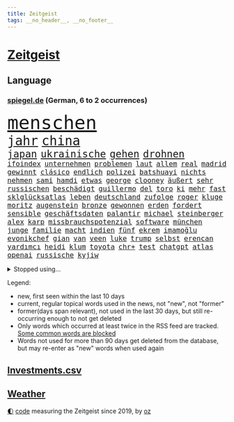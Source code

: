 ```yaml
---
title: Zeitgeist
tags: __no_header__, __no_footer__
---
```


# [Zeitgeist](https://oliz.io/zeitgeist/)

## Language

<h3><a href="https://www.spiegel.de" target="_blank">spiegel.de</a> (German, 6 to 2 occurrences)</h3>
<p style="font-family:monospace">
<span style="font-size:32pt"><a href="news_links.html#menschen" class="current">menschen</a></span>
<br>
<span style="font-size:22pt"><a href="news_links.html#jahr" class="current">jahr</a></span>
<span style="font-size:22pt"><a href="news_links.html#china" class="current">china</a></span>
<br>
<span style="font-size:17pt"><a href="news_links.html#japan" class="current">japan</a></span>
<span style="font-size:17pt"><a href="news_links.html#ukrainische" class="current">ukrainische</a></span>
<span style="font-size:17pt"><a href="news_links.html#gehen" class="current">gehen</a></span>
<span style="font-size:17pt"><a href="news_links.html#drohnen" class="current">drohnen</a></span>
<br>
<span style="font-size:12pt"><a href="news_links.html#ifoindex" class="new">ifoindex</a></span>
<span style="font-size:12pt"><a href="news_links.html#unternehmen" class="current">unternehmen</a></span>
<span style="font-size:12pt"><a href="news_links.html#problemen" class="current">problemen</a></span>
<span style="font-size:12pt"><a href="news_links.html#laut" class="current">laut</a></span>
<span style="font-size:12pt"><a href="news_links.html#allem" class="current">allem</a></span>
<span style="font-size:12pt"><a href="news_links.html#real" class="current">real</a></span>
<span style="font-size:12pt"><a href="news_links.html#madrid" class="current">madrid</a></span>
<span style="font-size:12pt"><a href="news_links.html#gewinnt" class="current">gewinnt</a></span>
<span style="font-size:12pt"><a href="news_links.html#clásico" class="new">clásico</a></span>
<span style="font-size:12pt"><a href="news_links.html#endlich" class="current">endlich</a></span>
<span style="font-size:12pt"><a href="news_links.html#polizei" class="current">polizei</a></span>
<span style="font-size:12pt"><a href="news_links.html#batshuayi" class="new">batshuayi</a></span>
<span style="font-size:12pt"><a href="news_links.html#nichts" class="current">nichts</a></span>
<span style="font-size:12pt"><a href="news_links.html#nehmen" class="current">nehmen</a></span>
<span style="font-size:12pt"><a href="news_links.html#sami" class="new">sami</a></span>
<span style="font-size:12pt"><a href="news_links.html#hamdi" class="new">hamdi</a></span>
<span style="font-size:12pt"><a href="news_links.html#etwas" class="current">etwas</a></span>
<span style="font-size:12pt"><a href="news_links.html#george" class="current">george</a></span>
<span style="font-size:12pt"><a href="news_links.html#clooney" class="current">clooney</a></span>
<span style="font-size:12pt"><a href="news_links.html#äußert" class="current">äußert</a></span>
<span style="font-size:12pt"><a href="news_links.html#sehr" class="current">sehr</a></span>
<span style="font-size:12pt"><a href="news_links.html#russischen" class="current">russischen</a></span>
<span style="font-size:12pt"><a href="news_links.html#beschädigt" class="current">beschädigt</a></span>
<span style="font-size:12pt"><a href="news_links.html#guillermo" class="current">guillermo</a></span>
<span style="font-size:12pt"><a href="news_links.html#del" class="current">del</a></span>
<span style="font-size:12pt"><a href="news_links.html#toro" class="current">toro</a></span>
<span style="font-size:12pt"><a href="news_links.html#ki" class="current">ki</a></span>
<span style="font-size:12pt"><a href="news_links.html#mehr" class="current">mehr</a></span>
<span style="font-size:12pt"><a href="news_links.html#fast" class="current">fast</a></span>
<span style="font-size:12pt"><a href="news_links.html#sklglücksatlas" class="new">sklglücksatlas</a></span>
<span style="font-size:12pt"><a href="news_links.html#leben" class="current">leben</a></span>
<span style="font-size:12pt"><a href="news_links.html#deutschland" class="current">deutschland</a></span>
<span style="font-size:12pt"><a href="news_links.html#zufolge" class="current">zufolge</a></span>
<span style="font-size:12pt"><a href="news_links.html#roger" class="current">roger</a></span>
<span style="font-size:12pt"><a href="news_links.html#kluge" class="current">kluge</a></span>
<span style="font-size:12pt"><a href="news_links.html#moritz" class="current">moritz</a></span>
<span style="font-size:12pt"><a href="news_links.html#augenstein" class="new">augenstein</a></span>
<span style="font-size:12pt"><a href="news_links.html#bronze" class="current">bronze</a></span>
<span style="font-size:12pt"><a href="news_links.html#gewonnen" class="current">gewonnen</a></span>
<span style="font-size:12pt"><a href="news_links.html#erden" class="current">erden</a></span>
<span style="font-size:12pt"><a href="news_links.html#fordert" class="current">fordert</a></span>
<span style="font-size:12pt"><a href="news_links.html#sensible" class="current">sensible</a></span>
<span style="font-size:12pt"><a href="news_links.html#geschäftsdaten" class="new">geschäftsdaten</a></span>
<span style="font-size:12pt"><a href="news_links.html#palantir" class="current">palantir</a></span>
<span style="font-size:12pt"><a href="news_links.html#michael" class="current">michael</a></span>
<span style="font-size:12pt"><a href="news_links.html#steinberger" class="new">steinberger</a></span>
<span style="font-size:12pt"><a href="news_links.html#alex" class="current">alex</a></span>
<span style="font-size:12pt"><a href="news_links.html#karp" class="current">karp</a></span>
<span style="font-size:12pt"><a href="news_links.html#missbrauchspotenzial" class="new">missbrauchspotenzial</a></span>
<span style="font-size:12pt"><a href="news_links.html#software" class="current">software</a></span>
<span style="font-size:12pt"><a href="news_links.html#münchen" class="current">münchen</a></span>
<span style="font-size:12pt"><a href="news_links.html#junge" class="current">junge</a></span>
<span style="font-size:12pt"><a href="news_links.html#familie" class="current">familie</a></span>
<span style="font-size:12pt"><a href="news_links.html#macht" class="current">macht</a></span>
<span style="font-size:12pt"><a href="news_links.html#indien" class="current">indien</a></span>
<span style="font-size:12pt"><a href="news_links.html#fünf" class="current">fünf</a></span>
<span style="font-size:12pt"><a href="news_links.html#ekrem" class="current">ekrem</a></span>
<span style="font-size:12pt"><a href="news_links.html#i̇mamoğlu" class="current">i̇mamoğlu</a></span>
<span style="font-size:12pt"><a href="news_links.html#evonikchef" class="new">evonikchef</a></span>
<span style="font-size:12pt"><a href="news_links.html#gian" class="new">gian</a></span>
<span style="font-size:12pt"><a href="news_links.html#van" class="current">van</a></span>
<span style="font-size:12pt"><a href="news_links.html#veen" class="new">veen</a></span>
<span style="font-size:12pt"><a href="news_links.html#luke" class="current">luke</a></span>
<span style="font-size:12pt"><a href="news_links.html#trump" class="current">trump</a></span>
<span style="font-size:12pt"><a href="news_links.html#selbst" class="current">selbst</a></span>
<span style="font-size:12pt"><a href="news_links.html#erencan" class="new">erencan</a></span>
<span style="font-size:12pt"><a href="news_links.html#yardımcı" class="new">yardımcı</a></span>
<span style="font-size:12pt"><a href="news_links.html#heidi" class="current">heidi</a></span>
<span style="font-size:12pt"><a href="news_links.html#klum" class="current">klum</a></span>
<span style="font-size:12pt"><a href="news_links.html#toyota" class="new">toyota</a></span>
<span style="font-size:12pt"><a href="news_links.html#chr+" class="new">chr+</a></span>
<span style="font-size:12pt"><a href="news_links.html#test" class="current">test</a></span>
<span style="font-size:12pt"><a href="news_links.html#chatgpt" class="current">chatgpt</a></span>
<span style="font-size:12pt"><a href="news_links.html#atlas" class="new">atlas</a></span>
<span style="font-size:12pt"><a href="news_links.html#openai" class="current">openai</a></span>
<span style="font-size:12pt"><a href="news_links.html#russische" class="current">russische</a></span>
<span style="font-size:12pt"><a href="news_links.html#kyjiw" class="current">kyjiw</a></span>
</p>
<details>
<summary>Stopped using...</summary>
<p class="former" style="font-size:12pt">
gerüchte(1832) beispiel(1830) gesunken(1830) strafen(1830) bitte(1828) fanden(1828) halle(1828) material(1828) nationen(1828) 70(1827) besetzt(1827) führende(1827) rheinlandpfalz(1827) sicherheitsbehörden(1827) superstar(1827) vergeblich(1827) abend(1826) geliefert(1826) jüngste(1826) philippinen(1826) sexuelle(1826) tödlicher(1826) flüchtlinge(1825) greifen(1825) persönliche(1825) termin(1825) verbieten(1825) verschwunden(1825) 300(1824) spott(1824) teilnehmen(1824) vergleich(1824) zurzeit(1824) 33(1823) altes(1823) dementiert(1823) dreimal(1823) mittelmeer(1823) alexej(1822) kanzleramt(1822) löste(1822) mario(1822) nawalny(1822) trennen(1822) unabhängige(1822) 10000(1821) endgültig(1821) massive(1821) 31(1820) allianz(1820) fdp(1820) obama(1820) produktion(1820) regt(1820) amerika(1819) annalena(1819) athleten(1819) baerbock(1819) freiheit(1819) mörder(1819) online(1819) vorjahr(1819) gebaut(1818) null(1818) nutzte(1817) reißt(1817) aufgehoben(1816) schien(1816) standen(1815) vieler(1815) möglichst(1814) taiwan(1814) befreien(1812) gestürzt(1812) zugelassen(1810) einschränkungen(1809) globale(1808) herz(1808) schrecken(1805) garten(1804) katholischen(1804) holte(1798) hafen(1797) produziert(1795) hilfen(1794) einkommen(1792) popstar(1792) solchen(1792) schützt(1789) staatlichen(1784) einblicke(1776) rache(1767) sammeln(1765) einfache(1755) berichtete(1735) carlos(1680) sahra(1679) wagenknecht(1679) rumänien(1649) 38(1600) müll(1577) kuriose(1524) mike(1494) investiert(1492) gehälter(1487) halbes(1447) außenministerin(1438) luftwaffe(1432) unserem(1416) überwachung(1360) unmittelbar(1307) schlamm(1256) umstände(1253) verhängnis(1252) harter(1249) lob(1221) sexuell(1221) trans(1198) verzeichnet(1192) erdbeben(1191) weitergehen(1183) fassungslos(1181) legal(1181) revolution(1175) island(1159) durchs(1156) schickte(1138) fliegt(1112) versehen(1098) rückstand(1088) deuten(1085) außenpolitik(1077) billigt(1065) redet(1061) deutschlandticket(1044) steigern(1039) flogen(1037) überschritten(1024) heimische(1017) venedig(1012) wand(1001) demonstriert(1000) zwingt(998) verdächtigt(994) alcaraz(988) islamistischen(985) uefa(974) vereinten(954) zogen(953) darmstadt(949) laden(942) heimlich(926) hauptrolle(925) wohnen(925) fühlte(893) vergeltung(889) auswirken(881) berühmtesten(880) schlagabtausch(871) schuldenbremse(845) rechtsextremer(844) zwischenfall(836) erderwärmung(822) stockt(821) nahostkonflikt(819) service(807) bewaffnete(806) wmtitel(806) nächster(801) chancenlos(784) ausnahmezustand(783) verkehrsunfall(782) tisch(771) schwachen(770) besserung(759) comedian(751) belästigt(749) ausbruch(748) tatverdächtiger(737) attentat(719) 1990(716) stimmte(716) schmerzen(715) reagierten(714) bereiten(708) bsw(697) beschuldigte(693) gespalten(679) bedrängnis(668) indischen(668) größe(660) unwahrscheinlich(657) zeitalter(655) huthimiliz(650) umfangreiche(646) huthis(645) operation(640) mangelnde(637) wettkampf(632) briten(628) verwehrt(627) format(625) spiegelredakteur(625) verbündete(616) kontroversen(605) gerieten(591) wütet(591) rasch(589) wirtschaftskrise(587) stewart(585) möglichkeit(584) superstars(584) kreativ(581) höchstwert(576) gleiche(575) internen(575) marihuana(571) jamal(565) musiala(565) boss(564) spielten(559) einblick(555) elefanten(549) denkbar(546) ursachen(546) 44(542) brände(540) akteure(538) flut(529) quartal(528) jessica(527) rechtsstreit(522) depression(520) rafael(520) besitzt(514) perfekt(513) sportlerinnen(511) gemessen(504) feinde(494) ereignisse(492) laufbahn(487) urteile(482) bürgerinnen(474) wachsende(473) gleichen(471) kontinent(471) telefon(456) entsprechenden(453) anruf(451) erschüttern(451) kalkül(451) bundesnetzagentur(442) vorgeschlagen(442) ahmed(436) zögern(434) nähert(430) jemen(426) nächstes(425) scheiterten(424) kriege(423) todesfälle(423) vermeidet(418) besetzen(417) unabhängigkeit(414) astronomie(411) plattformen(411) 2011(410) ausgetauscht(406) fläche(406) parallelen(405) abgesetzt(402) biografie(402) gewandt(400) parteifreund(398) baku(395) anzahl(392) einzelnen(392) tiefer(391) zeitung(384) jordanien(380) spiegelrecherchen(379) psg(376) königreich(372) ausgeliefert(363) brett(361) zulasten(360) harmlos(359) seitenhieb(358) fische(357) option(357) amtsantritt(356) ukrainepolitik(356) gebäuden(355) erik(352) maler(352) bundesrat(350) ausgegeben(342) hauptdarsteller(342) schwärmt(342) unterschiedlichen(341) selbstbewusst(340) beliebter(339) heutige(339) kliniken(339) pyrotechnik(339) exchef(336) pedro(334) kongress(331) altkanzler(326) gavin(326) runden(326) schuh(325) traditionell(324) kürzen(323) 500000(321) beliebte(321) delegation(317) therapeuten(315) ministerien(312) versus(312) begehrt(311) rechtsradikalen(307) ed(301) mobilität(301) sheeran(301) vereinigte(301) bezieht(300) verzicht(300) morddrohungen(297) bußgelder(294) spotify(293) zündet(292) absetzung(291) interessieren(291) konkurrent(291) nasa(291) adolf(289) dreh(289) bot(288) bip(287) erschlagen(287) erwartete(287) verwirrung(287) alsharaa(282) vereinbart(282) winzige(282) empfehlen(280) kauflaune(280) verlängern(277) freiwilligen(276) enthalten(272) slowene(272) bangkok(269) flugzeugabsturz(269) waldbrände(269) ruder(268) bewegte(267) skandale(266) trauerfeier(265) uran(265) regisseurin(264) menschengruppe(263) drücken(262) heidelberg(262) suchaktion(262) firewall(259) unschuldig(258) aufbau(257) rosa(257) kälte(255) natostaaten(255) posts(254) gift(253) newsom(253) unterrichtet(252) spannung(251) großartigen(250) agentur(249) gerückt(249) patricia(249) wirtschaftlich(248) chemnitz(247) gedenkfeier(247) sterne(244) pressefreiheit(242) auszuschließen(241) schärfer(241) transparenz(241) barcelonas(239) fatale(238) kanzleramtschef(237) oper(237) liveanalyse(236) hang(235) wimbledon(233) intendant(231) entführung(230) griechischen(229) marie(229) #metoo(228) unterzahl(228) massenproteste(227) landesweit(226) parteifreunde(226) unterscheiden(226) übergangspräsident(226) moderner(225) bullshit(223) rechnungshof(222) onlinehändler(221) salzburg(219) river(218) vorantreiben(218) rückzieher(217) trophäe(217) vergleiche(217) flüssigkeit(215) pascal(215) spiegeltalk(215) zweifelhafte(214) hendrik(213) zecken(212) cent(211) saturn(210) stemmen(210) freigang(209) beteiligte(208) wiederaufnahme(208) wüst(207) stach(206) stromausfall(206) 1860(205) galatasaray(205) kollidieren(205) 13000(203) beispiellosen(202) josé(202) taucher(202) diplomatischer(201) drohnenattacke(200) etat(200) kürzer(200) heimatschutzministerin(199) tusk(199) 14jährigen(198) flügen(198) gefüllt(197) anzüge(196) erzeugen(196) gekippt(196) indes(193) unangenehm(192) verfassungsgericht(191) autozulieferer(190) einzigen(190) vermissten(190) abschnitt(189) anerkannt(189) disney(189) verabschiedete(189) anpassung(187) bergsteiger(187) netanyahuregierung(187) memoiren(186) monatelangen(186) uskonzern(184) alexandria(183) jerusalem(183) mitbegründer(183) taiwans(183) einschränkung(182) ndr(182) ansagen(181) stich(181) wälder(181) harvard(180) aufreger(179) fernverkehr(179) erika(178) lichtjahre(178) psychologische(178) wertvolle(178) erfindet(177) fossilen(177) komplette(176) özel(176) bremse(175) prognose(175) hitzewellen(174) olympique(174) carrie(173) hoffmann(173) mischen(173) brannten(172) flossen(172) gewissheit(171) tötungsdelikt(170) sprengt(169) traurige(169) umgehend(168) özgür(168) aufnahme(167) inspiriert(167) unruhen(166) neunjähriger(165) 110(164) 89jährige(164) regenfällen(164) überflutungen(164) ambitionierten(163) arm(163) hobby(163) thorsten(163) laute(162) lebewesen(162) auftauchen(160) hindernis(160) telegram(160) unionspolitiker(160) algerien(159) arten(159) lästig(159) scharfen(159) schwersten(159) menendez(158) lokal(157) schränkt(157) 15jähriger(156) handelsabkommen(155) kremlsprecher(155) label(155) nordkoreas(155) trotzte(155) wednesday(155) aß(154) genozid(154) gestiegenen(153) aggressiver(152) finde(152) kippt(152) kreuzfahrtschiff(152) usjustizministerium(152) carey(151) hai(151) mariah(151) außergewöhnlichen(150) fremden(150) routen(150) fed(149) verletzen(149) überdurchschnittlich(149) hatz(148) lola(148) mahmoud(148) türmen(148) jersey(147) schutzmaßnahmen(147) zugeschlagen(147) betrunken(146) einstufung(146) hektar(146) traditionsklub(146) ansturm(145) ankündigung(144) historischem(144) renten(144) sommerpause(144) ausfall(142) weiblicher(142) kindesmissbrauch(141) oppositionsführer(141) schlangen(141) rückläufig(140) wanderung(140) historikerin(139) promis(139) teamchef(139) vorgaben(139) ansage(138) exkanzler(138) kampfjet(138) harren(137) kampfflugzeuge(137) passierte(137) schwerdtner(137) 300000(136) chefsache(135) doppelten(135) mieter(135) plötzlichen(135) regionalverkehr(135) miene(134) zeitfahren(134) gewalttätigen(133) fraglich(132) landschaft(132) syriens(132) variante(132) xatar(132) vergessene(131) 140(129) nachteile(129) schlägerei(129) exklusiven(128) madonna(128) registriert(128) verzweifeln(128) bedrohungslage(127) iranischer(127) picasso(127) unterbrechen(127) zwecke(127) kichips(126) timo(126) bahnverkehr(125) ermordung(125) gegessen(125) kontrahenten(124) ausbrechen(123) gekündigt(122) längeren(122) stau(122) befürworten(121) verschüttet(121) koblenz(120) rückruf(120) schwingt(120) vermittlung(120) harvarduniversität(119) weltbühne(119) hellt(118) objekt(118) stadien(118) volksfest(118) brettspiele(117) mietpreisbremse(117) verbrauchern(117) autofahrerin(116) chelsea(116) brigitte(115) demokrat(115) grundrechte(115) ökosystem(115) blatten(114) championsleaguesieger(114) drehbuch(114) betroffener(113) iaea(113) transfers(113) bergsturz(112) stürmt(112) trainers(112) ausgibt(111) eruption(111) gelöscht(111) videospiel(111) marseille(110) wilders(110) lehre(109) mali(109) bestimmen(108) macrons(108) lilly(107) mittelstand(107) kontroverse(106) küsten(106) pablo(106) magabewegung(105) neffe(105) altersgrenze(104) altersgrenzen(104) fäuste(104) amoklauf(103) ferieninsel(103) luca(103) daily(102) erzfeind(102) farken(102) harz(102) lissabon(102) mediamarkt(102) neunjährigen(102) sydney(102) trinkt(102) ressort(101) aktiviert(100) sergio(100) erschreckend(99) militärhilfe(99) niederschläge(99) verwandt(99) bewahren(97) dürren(97) oberleitung(97) ruffalo(97) verzweiflung(97) israelirankonflikt(96) lehmann(96) hetze(95) horror(94) santorini(94) angereichertes(92) geschäftsfrau(92) grenzübergang(92) nonnen(92) überaus(92) geschlecht(91) musikalisch(91) niger(91) onlinebetrug(91) 76jährige(90) dazugehörigen(90) diva(90) gremium(90) kloster(90) leitzins(90) linkenchefin(90) popkultur(90) staatsangehörige(90) zuwanderern(90) einwandern(89) look(89) matthäus(89) nachzahlungen(89) aitana(87) bonmatí(87) bundeshaushalt(87) exfußballstar(87) weltmeere(87) gmbh(86) tropische(86) abgestellte(85) bob(85) freihandelsabkommen(85) homo(85) leuten(85) michelin(85) sapiens(85) ardsendung(84) flügeln(84) freiburger(84) gedenkstätte(84) invasive(84) jerry(84) matthew(84) steuerte(84) todes(84) verknüpft(84) datenschützer(83) haushaltsplan(83) gewalttäter(82) notwendigen(82) unbewaffnete(82) windböen(82) österreicherin(82) bibliotheken(81) einzel(81) nils(81) mr(80) afghanischen(79) faktor(79) südküste(79) vorräte(79) durchsuchen(78) konzernmutter(78) nordwesten(78) prostituierten(78) usmoderator(78) verfassungsrichter(78) beeindrucken(77) bewohnt(77) blaue(77) erkenne(77) generaldebatte(77) haushaltsdebatte(77) mischa(77) solidarisiert(77) sondersitzung(77) teleskop(77) virus(77) wehrte(77) aufsichtsgremium(76) profifußballer(76) schild(76) schlossen(76) zollhammer(76) aufklärungsflugzeug(75) erstem(75) kontaktierte(75) pegel(75) verrat(75) weltranglistenerste(75) bootsausflug(74) brisant(74) ertränkt(74) evenepoel(74) gesa(74) krause(74) kretschmer(74) remco(74) zulassung(74) 2036(73) arbeitnehmern(73) auffahrunfall(73) gelbe(73) neubau(73) praxen(73) richterkandidaten(73) grenzschützer(72) schaltete(72) schätzen(72) abgestürzten(71) chinesischem(71) darknet(71) dumitru(71) gedauert(71) grausam(71) gunn(71) hektik(71) merke(71) nachbauen(71) superman(71) antiisraelischer(70) ereignissen(70) forschungsstation(70) leichten(70) moulin(70) reinhardt(70) rouge(70) herausgefunden(69) vermittelte(69) ecuador(68) enthüllen(68) lutz(68) saftige(68) spiegelanalyse(68) strahlkraft(68) verpuffen(68) weggesperrt(68) brandt(67) late(67) schlesinger(67) spatenstich(67) ultrarechten(67) 95(66) anfängt(66) eindringlinge(66) emil(66) livesendung(66) mutmaßliches(66) sharaa(66) achteinhalb(65) exklusive(65) gewidmet(65) halbjahr(65) lacher(65) rivalin(65) stützpunkt(65) taifun(65) tropensturm(65) unerwünschten(65) pausiert(64) schließung(64) spektakulärer(64) strategischen(64) titanic(64) videoüberwacht(64) barack(63) baumgart(63) begrüßen(63) gebremst(63) humorvoll(63) julija(63) nawalnaja(63) palästinenserstaates(63) raumfahrtbehörde(63) rohstoffe(63) romanelli(63) vereinfachen(63) anhalten(62) einbürgerungen(62) palästinaaktivisten(62) strike(62) 47jähriger(61) 83(61) fußballweltmeister(61) putinfreund(61) athletinnen(60) briefe(60) professionellen(60) überqueren(60) ankündigungen(59) glass(59) peichl(59) theorie(59) unfallort(59) thailands(58) tragik(58) wolke(58) ausnehmen(57) bookingcom(57) extremsportler(57) kugelbomben(57) ludwigshafen(57) luther(57) peskow(57) pilotprojekt(57) rang(57) silvester(57) stichelt(57) wonder(57) 35jährige(56) 7000(56) ausgleichen(56) erwischen(56) fantasiert(56) gewürdigt(56) häufigsten(56) krankhaften(56) römische(56) techkonzern(56) angelaufen(55) bootsführer(55) ständiger(55) tyler(55) usrapperin(55) dortige(54) exstaatschef(54) geförderten(54) jdcom(54) längste(54) verbrennen(54) zurückgeholt(54) gequält(53) kontrollierte(53) kostete(53) liebespaare(53) schwieriges(53) aalborg(52) andererseits(52) gesamtwertung(51) kigenerierten(51) maike(51) nationalpark(51) parteilose(51) rocksänger(51) steinschlag(51) vorleistung(51) bundesstraße(50) haltbar(50) heimlichen(50) kratzer(50) netzbetreiber(50) palästinas(50) wohnort(50) abhalten(49) butter(49) gebiete(49) kinoleinwand(49) leichtathletikwm(49) mitgerissen(49) schönheitsideale(49) welthandel(49) astronauten(48) bestellungen(48) einzusetzen(48) konzernspitze(48) kugelstoßen(48) kulisse(48) ludwigsburg(48) ogunleye(48) schulweg(48) sozialsysteme(48) tiefgreifende(48) yemisi(48) khalil(47) leidenschaftlich(47) palästinaaktivist(47) rechtsextremem(47) sotschi(47) ausstellungen(46) schwert(46) sparmaßnahme(46) abschottung(45) anwesenden(45) auktionshaus(45) gründung(45) meeresforscher(45) regierungsvertreter(45) abgewinnen(44) autorennen(44) beschwerte(44) erschütterungen(44) gender(44) mecklenburg(44) verbrennungen(44) aufeinandertreffen(43) ausgewählte(43) dient(43) leonie(43) mourinho(43) schöne(43) unosicherheitsrat(43) vergiftetes(43) behindert(42) bravo(42) crasht(42) einsteigen(42) jederzeit(42) mo(42) fossilien(41) gleichgewicht(41) katholischer(41) kulturkämpfer(41) time(41) wasserwerfer(41) verfassungstreue(40) wochenlanger(40) geschäftstüchtige(39) militärmanöver(39) oberbürgermeisterwahl(39) schmücken(39) witwe(39) bombardements(38) quallen(38) rooney(38) strauchelt(38) wirbelsturm(38) candace(37) luftverschmutzung(37) owens(37) sicherheitsexperten(37) zod(37) 29jährige(36) angelina(36) exnationalspieler(36) hausfrau(36) jolie(36) mitbewohnerin(36) vorkommen(36) zweijähriger(36) achtlos(35) carl(35) entsorgen(35) nachtleben(35) poltert(35) rotterdam(35) saale(35) sozialismus(35) statisten(35) venezuelas(35) wirkungslos(35) ägyptens(35) dienstleister(34) einfangen(34) herzustellen(34) moskauer(34) norditalien(34) scherzt(34) sogenanntes(34) angemessene(33) bosnien(33) dodik(33) eröffneten(33) milorad(33) normalen(33) saisonbeginn(33) beschwichtigt(32) identifizieren(32) innenpolitisch(32) kunstwerke(32) samuel(32) unoexperten(32) wacht(32) gina(31) klarmoderatorin(31) lückenkemper(31) rtlshow(31) alltägliche(30) angedeutet(30) commerzbank(30) exportüberschuss(30) ifogeschäftsklimaindex(30) kinos(30) kulturzentrum(30) schauspielstar(30) staatssekretär(30) unicredit(30) usgeschäft(30) eugen(29) gewaltiger(29) krokodile(29) unbekanntes(29) zentren(29) beiträgt(28) ernsthaft(28) knotenpunkt(28) lud(28) spendenaufruf(28) strafbar(28) arizona(27) bestiegen(27) finanzgeschäften(27) fünfzigerjahre(27) geburtstagsfeier(27) jahreszeiten(27) neuigkeiten(27) regnet(27) seth(27) spieltag(27) betrugsmaschen(26) email(26) entgeht(26) gabriel(26) pferden(26) potenziellen(26) potsdamer(26) rihanna(26) sanaa(26) 1993(25) ausgenutzt(25) brutalen(25) crime(25) dicken(25) hensel(25) lyle(25) paares(25) techfirmen(25) vergiftung(25) doppelte(24) entführte(24) hausarzt(24) melbourne(24) armeechef(23) benachteiligt(23) karim(23) koalitionsstreit(23) promi(23) seilen(23) geschmäht(22) nachfolgerin(22) bezüglich(21) filderstadt(21) hoffenheim(21) jaguar(21) kirmes(21) rover(21) stromnetz(21) verbale(21) 02(20) falschparken(20) halfen(20) martialisch(20) unovollversammlung(20) überraschender(20) fluggäste(19) fossiler(19) gekentert(19) metier(19) nrwministerpräsident(19) süffisanten(19) ableger(18) anzuschnallen(18) forschungsinstitute(18) pünktlich(18) quinn(18) schwachem(18) talkshow(18) gekracht(17) manns(17) pension(17) abwasser(16) detroit(16) elektrofachmärkte(16) grundsätzliches(16) jets(16) nikola(16) rekordwert(16) standstreifen(16) urinieren(16) wayne(16) eineinhalb(15) koffern(15) krankheitserreger(15) mahlzeit(15) nachbarin(15) stallorder(15) verwahrt(15) wohlsten(15) anhaltenden(14) erbschaft(14) formel1qualifying(14) guterres(14) innensenator(14) slowenien(14) unterrichten(14) astronautinnen(13) chp(13) daviscupkapitän(13) dopingspielen(13) dänemarks(13) eigenschaften(13) irritierenden(13) laufstegen(13) stichverletzungen(13) begründete(12) demut(12) gelegt(12) rückfall(12) sportverbände(12) zusammengestellt(12) 210(11) anlauf(11) eingefroren(11) terminal(11) unberechenbar(11) unogeneralsekretär(11) usbotschafter(11) vorstellbar(11)
</p>
</details>
<p>Legend:
<ul>
<li><span class="new">new</span>, first seen within the last 10 days</li>
<li><span class="current">current</span>, regular topical words used in the news, not "new", not "former"</li>
<li><span class="former">former(days span relevant)</span>, not used in the last 30 days, but still re-occurring enough to not get deleted</li>
<li>Only words which occurred at least twice in the RSS feed are tracked. <a href="language/filters.py">Some common words are blocked</a></li>
<li>Words not used for more than 90 days get deleted from the database, but may re-enter as "new" words when used again</li>
</ul>
</p>

## [Investments](investments.html)[.csv](investments.csv)

## [Weather](weather.html)

<footer>
<a href="javascript:toggleTheme()" class="nav">🌓</a>
<a href="https://github.com/ooz/zeitgeist">code</a> measuring the Zeitgeist since 2019, by <a href="https://oliz.io">oz</a>
</footer>
